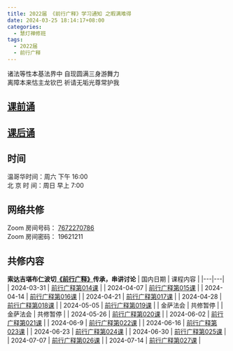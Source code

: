 ```yaml
---
title: 2022届 《前行广释》学习通知 之暇满难得
date: 2024-03-25 18:14:17+08:00
categories:
  - 慧灯禅修班
tags:
  - 2022届
  - 前行广释
---
```

诸法等性本基法界中 自现圆满三身游舞力  
离障本来怙主龙钦巴 祈请无垢光尊常护我


## [课前诵](https://s3.ap-northeast-1.wasabisys.com/hdcx/hdv/v/keqian2022.mp4)


## [课后诵](https://s3.ap-northeast-1.wasabisys.com/hdcx/hdv/videos/%E5%9B%9E%E5%90%91(2021%E7%89%88).mp4)


## 时间


温哥华时间：周六 下午 16:00\
北 京 时 间：周日 早上 7:00


## 网络共修


Zoom 房间号码： [7672270786](https://us02web.zoom.us/j/7672270786?pwd=bjRzNVpOT0g1cWF3WWVqVE1PZzlWZz09)\
Zoom 房间密码： 19621211


## 共修内容
  **索达吉堪布仁波切[《前行广释》](https://www.huidengchanxiu.net/refs/qxgs/)传承，串讲讨论** 
| 国内日期 | 课程内容 |
|---|---|
| 2024-03-31  | [前行广释第014课](https://www.huidengchanxiu.net/refs/qxgs/qxgs-03xm#%E5%89%8D%E8%A1%8C%E5%B9%BF%E9%87%8A%E7%AC%AC014%E8%AF%BE) |
| 2024-04-07  | [前行广释第015课](https://www.huidengchanxiu.net/refs/qxgs/qxgs-03xm#%E5%89%8D%E8%A1%8C%E5%B9%BF%E9%87%8A%E7%AC%AC015%E8%AF%BE) |
| 2024-04-14  | [前行广释第016课](https://www.huidengchanxiu.net/refs/qxgs/qxgs-03xm#%E5%89%8D%E8%A1%8C%E5%B9%BF%E9%87%8A%E7%AC%AC016%E8%AF%BE) |
| 2024-04-21  | [前行广释第017课](https://www.huidengchanxiu.net/refs/qxgs/qxgs-03xm#%E5%89%8D%E8%A1%8C%E5%B9%BF%E9%87%8A%E7%AC%AC017%E8%AF%BE) |
| 2024-04-28  | [前行广释第018课](https://www.huidengchanxiu.net/refs/qxgs/qxgs-03xm#%E5%89%8D%E8%A1%8C%E5%B9%BF%E9%87%8A%E7%AC%AC018%E8%AF%BE) |
| 2024-05-05  | [前行广释第019课](https://www.huidengchanxiu.net/refs/qxgs/qxgs-03xm#%E5%89%8D%E8%A1%8C%E5%B9%BF%E9%87%8A%E7%AC%AC019%E8%AF%BE) |
| 金萨法会  | 共修暂停 |
| 金萨法会  | 共修暂停 |
| 2024-05-26  | [前行广释第020课](https://www.huidengchanxiu.net/refs/qxgs/qxgs-03xm#%E5%89%8D%E8%A1%8C%E5%B9%BF%E9%87%8A%E7%AC%AC020%E8%AF%BE) |
| 2024-06-02  | [前行广释第021课](https://www.huidengchanxiu.net/refs/qxgs/qxgs-03xm#%E5%89%8D%E8%A1%8C%E5%B9%BF%E9%87%8A%E7%AC%AC021%E8%AF%BE) |
| 2024-06-9  | [前行广释第022课](https://www.huidengchanxiu.net/refs/qxgs/qxgs-03xm#%E5%89%8D%E8%A1%8C%E5%B9%BF%E9%87%8A%E7%AC%AC022%E8%AF%BE) |
| 2024-06-16 | [前行广释第023课](https://www.huidengchanxiu.net/refs/qxgs/qxgs-03xm#%E5%89%8D%E8%A1%8C%E5%B9%BF%E9%87%8A%E7%AC%AC023%E8%AF%BE) |
| 2024-06-23  | [前行广释第024课](https://www.huidengchanxiu.net/refs/qxgs/qxgs-03xm#%E5%89%8D%E8%A1%8C%E5%B9%BF%E9%87%8A%E7%AC%AC024%E8%AF%BE) |
| 2024-06-30  | [前行广释第025课](https://www.huidengchanxiu.net/refs/qxgs/qxgs-03xm#%E5%89%8D%E8%A1%8C%E5%B9%BF%E9%87%8A%E7%AC%AC025%E8%AF%BE) |
| 2024-07-07  | [前行广释第026课](https://www.huidengchanxiu.net/refs/qxgs/qxgs-03xm#%E5%89%8D%E8%A1%8C%E5%B9%BF%E9%87%8A%E7%AC%AC026%E8%AF%BE) |
| 2024-07-14  | [前行广释第027课](https://www.huidengchanxiu.net/refs/qxgs/qxgs-03xm#%E5%89%8D%E8%A1%8C%E5%B9%BF%E9%87%8A%E7%AC%AC027%E8%AF%BE) |
